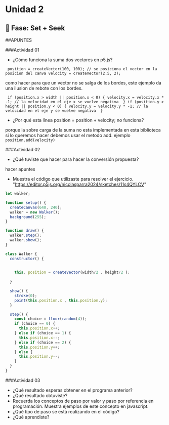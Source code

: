# Unidad 2

## 🔎 Fase: Set + Seek

##APUNTES

###Actividad 01

* ¿Cómo funciona la suma dos vectores en p5.js?

 `` 
  position = createVector(100, 100); // se posiciona el vector en la posicion del canva
  velocity = createVector(2.5, 2);
  ``

como hacer para que un vector no se salga de los bordes, este ejemplo da una ilusion de rebote con los bordes.

``  if (position.x > width || position.x < 0) {
    velocity.x = velocity.x * -1; // la velocidad en el eje x se vuelve negativa 
  }
  if (position.y > height || position.y < 0) {
    velocity.y = velocity.y * -1; // la velocidad en el eje y se vuelve negativa 
  }
``
* ¿Por qué esta línea position = position + velocity; no funciona?

 porque la sobre carga de la suma no esta implementada en esta biblioteca si lo queremos hacer debemos usar el metodo add.
ejemplo  ``position.add(velocity)``


###Actividad 02

* ¿Qué tuviste que hacer para hacer la conversión propuesta?

hacer apuntes
  
* Muestra el código que utilizaste para resolver el ejercicio. "https://editor.p5js.org/nicolasparra2024/sketches/11s4QYLCV" 

```js
let walker;

function setup() {
  createCanvas(640, 240);
  walker = new Walker();
  background(255);
}

function draw() {
  walker.step();
  walker.show();
}

class Walker {
  constructor() {
    

    this. position = createVector(width/2 , height/2 );
  
  }

  show() {
    stroke(0);
    point(this.position.x , this.position.y);
  }

  step() {
    const choice = floor(random(4));
    if (choice == 0) {
      this.position.x++;
    } else if (choice == 1) {
      this.position.x--;
    } else if (choice == 2) {
      this.position.y++;
    } else {
      this.position.y--;
    }
  }
}


```


###Actividad 03

* ¿Qué resultado esperas obtener en el programa anterior?
* ¿Qué resultado obtuviste?
* Recuerda los conceptos de paso por valor y paso por referencia en programación. Muestra ejemplos de este concepto en javascript.
* ¿Qué tipo de paso se está realizando en el código?
* ¿Qué aprendiste?

